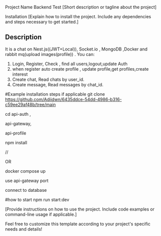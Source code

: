 Project Name Backend Test [Short description or tagline about the project]

Installation [Explain how to install the project. Include any dependencies and steps necessary to get started.]

## Description

It is a chat on Nest.js((JWT+Local)), Socket.io , MongoDB ,Docker and rabbit mq(upload images(profile)) . You can:

1. Login, Register, Check , find all users,logout,update Auth
2. when register auto create profile , update profile,get profiles,create interest
3. Create chat, Read chats by user_id.
4. Create message, Read messages by chat_id.

#Example installation steps if applicable
git clone https://github.com/Adiidwn/6435ddce-54dd-4986-b316-c59ee29af48b/tree/main

cd api-auth ,

api-gateway,

api-profile

npm install

//

OR

docker compose up

use api-gateway port

connect to database

#how to start
npm run start:dev

[Provide instructions on how to use the project. Include code examples or command-line usage if applicable.]

Feel free to customize this template according to your project's specific needs and details!
